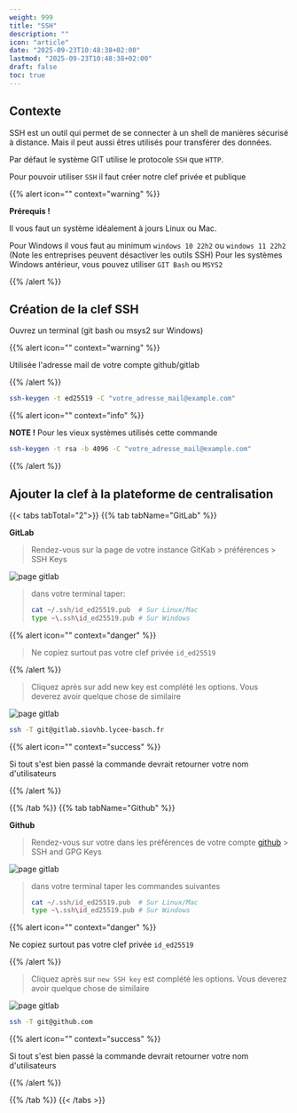 ```yaml
---
weight: 999
title: "SSH"
description: ""
icon: "article"
date: "2025-09-23T10:48:38+02:00"
lastmod: "2025-09-23T10:48:38+02:00"
draft: false
toc: true
---
```


## Contexte

SSH est un outil qui permet de se connecter à un shell de manières sécurisé à distance. 
Mais il peut aussi êtres utilisés pour transférer des données.

Par défaut le système GIT utilise le protocole `SSH` que `HTTP`.

Pour pouvoir utiliser `SSH` il faut créer notre clef privée et publique


{{% alert icon="" context="warning" %}}

**Prérequis !**

Il vous faut un système idéalement à jours Linux ou Mac.

Pour Windows il vous faut au minimum `windows 10 22h2` ou `windows 11 22h2` (Note les entreprises peuvent désactiver les outils SSH)
Pour les systèmes Windows antérieur, vous pouvez utiliser `GIT Bash` ou `MSYS2`

{{% /alert %}}

## Création de la clef SSH

Ouvrez un terminal (git bash ou msys2 sur Windows)

{{% alert icon="" context="warning" %}}

Utilisée l'adresse mail de votre compte github/gitlab

{{% /alert %}}

```sh
ssh-keygen -t ed25519 -C "votre_adresse_mail@example.com"
```

{{% alert icon="" context="info" %}}

**NOTE !**
Pour les vieux systèmes utilisés cette commande

```sh
ssh-keygen -t rsa -b 4096 -C "votre_adresse_mail@example.com"
```

{{% /alert %}}

## Ajouter la clef à la plateforme de centralisation

{{< tabs tabTotal="2">}}
{{% tab tabName="GitLab" %}}

**GitLab**

> Rendez-vous sur la page de votre instance GitKab > préférences > SSH Keys

<img src="/git/ssh_gitlab.png" alt="page gitlab">

> dans votre terminal taper:
> ```sh
> cat ~/.ssh/id_ed25519.pub  # Sur Linux/Mac
> type ~\.ssh\id_ed25519.pub # Sur Windows
>```

{{% alert icon="" context="danger" %}}

> Ne copiez surtout pas votre clef privée `id_ed25519`

{{% /alert %}}


> Cliquez après sur add new key est complété les options.
> Vous deverez avoir quelque chose de similaire

<img src="/git/ssh_gitlab2.png" alt="page gitlab">

```sh
ssh -T git@gitlab.siovhb.lycee-basch.fr
```

{{% alert icon="" context="success" %}}

Si tout s'est bien passé la commande devrait retourner votre nom d'utilisateurs

{{% /alert %}}

{{% /tab %}}
{{% tab tabName="Github" %}}

**Github**

> Rendez-vous sur votre dans les préférences de votre compte [github](https://github.com/settings/keys) > SSH and GPG Keys

<img src="/git/ssh_github.png" alt="page gitlab">

> dans votre terminal taper les commandes suivantes
>
> ```sh
> cat ~/.ssh/id_ed25519.pub  # Sur Linux/Mac
> type ~\.ssh\id_ed25519.pub # Sur Windows
> ```

{{% alert icon="" context="danger" %}}

Ne copiez surtout pas votre clef privée `id_ed25519`

{{% /alert %}}

> Cliquez après sur `new SSH key` est complété les options.
> Vous deverez avoir quelque chose de similaire

<img src="/git/ssh_github2.png" alt="page gitlab">

```sh
ssh -T git@github.com
```

{{% alert icon="" context="success" %}}

Si tout s'est bien passé la commande devrait retourner votre nom d'utilisateurs

{{% /alert %}}

{{% /tab %}}
{{< /tabs >}}